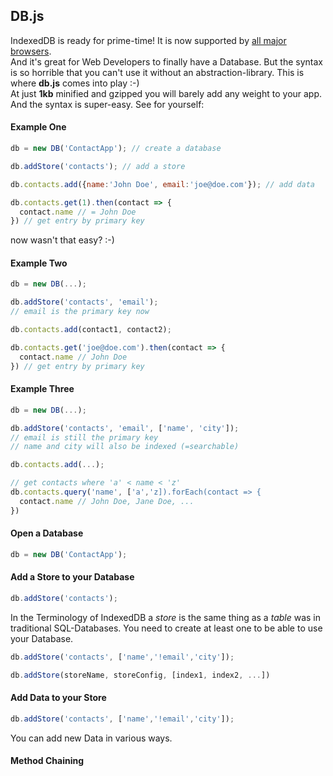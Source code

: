 ## DB.js
IndexedDB is ready for prime-time! 
It is now supported by [all major browsers](caniuse.com).  
And it's great for Web Developers to finally have a Database. But the syntax is so horrible that you can't use it without an abstraction-library.
This is where **db.js** comes into play :-)  
At just **1kb** minified and gzipped you will barely add any weight to your app. And the syntax is super-easy. See for yourself:




#### Example One
``` javascript
db = new DB('ContactApp'); // create a database

db.addStore('contacts'); // add a store

db.contacts.add({name:'John Doe', email:'joe@doe.com'}); // add data

db.contacts.get(1).then(contact => {
  contact.name // = John Doe
}) // get entry by primary key
```
now wasn't that easy? :-) 




#### Example Two
``` javascript
db = new DB(...); 

db.addStore('contacts', 'email'); 
// email is the primary key now

db.contacts.add(contact1, contact2);

db.contacts.get('joe@doe.com').then(contact => {
  contact.name // John Doe
}) // get entry by primary key
```



#### Example Three
``` javascript
db = new DB(...); 

db.addStore('contacts', 'email', ['name', 'city']); 
// email is still the primary key
// name and city will also be indexed (=searchable)

db.contacts.add(...);

// get contacts where 'a' < name < 'z'
db.contacts.query('name', ['a','z]).forEach(contact => {
  contact.name // John Doe, Jane Doe, ...
}) 
```



#### Open a Database
``` javascript
db = new DB('ContactApp');
```




#### Add a Store to your Database
```javascript
db.addStore('contacts');
```
In the Terminology of IndexedDB a *store* is the same thing as a *table* was in traditional SQL-Databases.  You need to create at least one to be able to use your Database.
```javascript
db.addStore('contacts', ['name','!email','city']);
```
```javascript
db.addStore(storeName, storeConfig, [index1, index2, ...])
```

  
  



#### Add Data to your Store
```javascript
db.addStore('contacts', ['name','!email','city']);
```
You can add new Data in various ways.





#### Method Chaining
